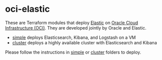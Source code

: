 # oci-elastic

These are Terraform modules that deploy [Elastic](https://www.elastic.co/products/) on [Oracle Cloud Infrastructure (OCI)](https://cloud.oracle.com/en_US/cloud-infrastructure).  They are developed jointly by Oracle and Elastic.

* [simple](simple) deploys Elasticsearch, Kibana, and Logstash on a VM
* [cluster](cluster) deploys a highly available cluster with Elasticsearch and Kibana

Please follow the instructions in [simple](simple) or [cluster](cluster) folders to deploy.
